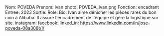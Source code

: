 Nom: POVEDA
Prenom: Ivan
photo: POVEDA_Ivan.png
Fonction: encadrant
Entree: 2023
Sortie:
Role: 
Bio: Ivan aime dénicher les pièces rares du bon coin à Alibaba. Il assure l'encadrement de l'équipe et gère la logistique sur site.
instagram:
facebook:
linked_in: https://www.linkedin.com/in/jose-poveda-08a308b1/